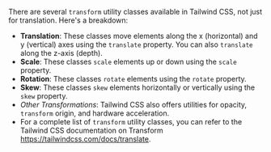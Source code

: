 There are several `transform` utility classes available in Tailwind CSS, not just for translation. Here's a breakdown:

- __Translation__: These classes move elements along the x (horizontal) and y (vertical) axes using the `translate` property. You can also `translate` along the z-axis (depth).
- __Scale__: These classes `scale` elements up or down using the `scale` property.
- __Rotation__: These classes `rotate` elements using the `rotate` property.
- __Skew__: These classes `skew` elements horizontally or vertically using the `skew` property.
- _Other Transformations_: Tailwind CSS also offers utilities for opacity, `transform` origin, and hardware acceleration.
- For a complete list of `transform` utility classes, you can refer to the Tailwind CSS documentation on Transform https://tailwindcss.com/docs/translate.